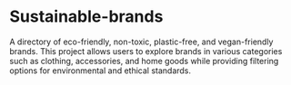 # Sustainable-brands
A directory of eco-friendly, non-toxic, plastic-free, and vegan-friendly brands. This project allows users to explore brands in various categories such as clothing, accessories, and home goods while providing filtering options for environmental and ethical standards.
